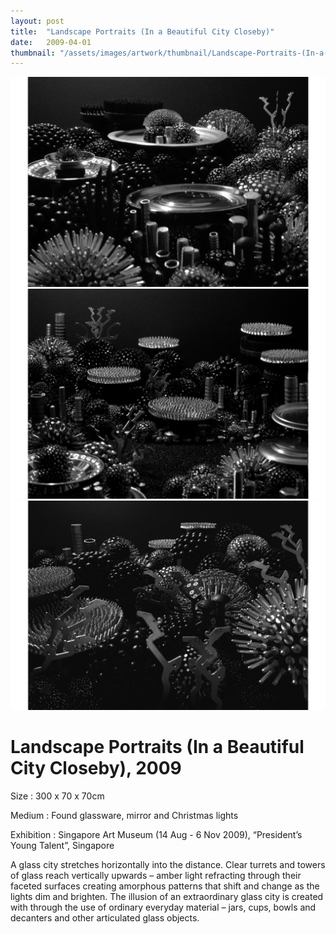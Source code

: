 ```yaml
---
layout: post
title:  "Landscape Portraits (In a Beautiful City Closeby)"
date:   2009-04-01
thumbnail: "/assets/images/artwork/thumbnail/Landscape-Portraits-(In-a-Beautiful-City-Nearby)-2009.jpg"
---
```


![My image Name](/assets/images/artwork/Landscape-Portraits-In-a-Beautiful-Place-Nearby_01.jpg)
![My image Name](/assets/images/artwork/Landscape-Portraits-In-a-Beautiful-Place-Nearby_02.jpg)
![My image Name](/assets/images/artwork/Landscape-Portraits-In-a-Beautiful-Place-Nearby_03.jpg)

# Landscape Portraits (In a Beautiful City Closeby), 2009

Size
: 300 x 70 x 70cm

Medium
: Found glassware, mirror and Christmas lights

Exhibition
: Singapore Art Museum (14 Aug - 6 Nov 2009), “President’s Young Talent”, Singapore

<!--excerpt_separator-->

A glass city stretches horizontally into the distance.  Clear turrets and towers of glass reach vertically upwards – amber light refracting through their faceted surfaces creating amorphous patterns that shift and change as the lights dim and brighten.  The illusion of an extraordinary glass city is created with through the use of ordinary everyday material – jars, cups, bowls and decanters and other articulated glass objects.